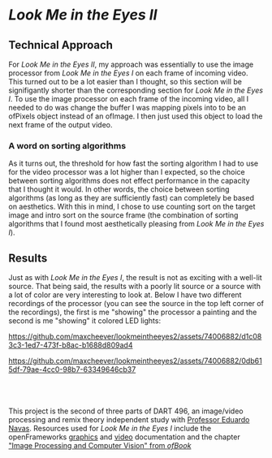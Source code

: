 # _Look Me in the Eyes II_
## Technical Approach
For _Look Me in the Eyes II_, my approach was essentially to use the image processor from _Look Me in the Eyes I_ on each frame of incoming video. This turned out to be a lot easier than I thought, so this section will be signifigantly shorter than the corresponding section for _Look Me in the Eyes I_. To use the image processor on each frame of the incoming video, all I needed to do was change the buffer I was mapping pixels into to be an ofPixels object instead of an ofImage. I then just used this object to load the next frame of the output video.
### A word on sorting algorithms
As it turns out, the threshold for how fast the sorting algorithm I had to use for the video processor was a lot higher than I expected, so the choice between sorting algorithms does not effect performance in the capacity that I thought it would. In other words, the choice between sorting algorithms (as long as they are sufficiently fast) can completely be based on aesthetics. With this in mind, I chose to use counting sort on the target image and intro sort on the source frame (the combination of sorting algorithms that I found most aesthetically pleasing from _Look Me in the Eyes I_).

## Results
Just as with _Look Me in the Eyes I_, the result is not as exciting with a well-lit source. That being said, the results with a poorly lit source or a source with a lot of color are very interesting to look at. Below I have two different recordings of the processor (you can see the source in the top left corner of the recordings), the first is me "showing" the processor a painting and the second is me "showing" it colored LED lights:

https://github.com/maxcheever/lookmeintheeyes2/assets/74006882/d1c083c3-1ed7-473f-b8ac-b1688d809ad4

https://github.com/maxcheever/lookmeintheeyes2/assets/74006882/0db615df-79ae-4cc0-98b7-63349646cb37


<br><br><br>
This project is the second of three parts of DART 496, an image/video processing and remix theory independent study with [Professor Eduardo Navas](http://navasse.net/docs/index.php). Resources used for _Look Me in the Eyes I_ include the openFrameworks [graphics](https://openframeworks.cc/documentation/graphics/) and [video](https://openframeworks.cc/documentation/video/) documentation and the chapter ["Image Processing and Computer Vision" from _ofBook_](https://openframeworks.cc/ofBook/chapters/image_processing_computer_vision.html)

